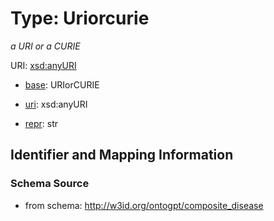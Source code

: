 # Type: Uriorcurie




_a URI or a CURIE_



URI: [xsd:anyURI](http://www.w3.org/2001/XMLSchema#anyURI)

* [base](https://w3id.org/linkml/base): URIorCURIE

* [uri](https://w3id.org/linkml/uri): xsd:anyURI

* [repr](https://w3id.org/linkml/repr): str








## Identifier and Mapping Information







### Schema Source


* from schema: http://w3id.org/ontogpt/composite_disease



